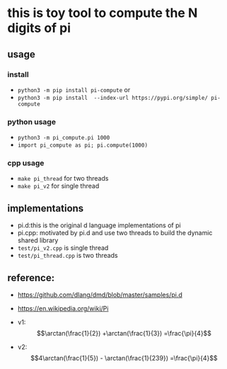 # this is toy tool to compute the N digits of pi

## usage

### install 
   - `python3 -m pip install pi-compute` or 
   - `python3 -m pip install  --index-url https://pypi.org/simple/ pi-compute`


### python usage

-   `python3 -m pi_compute.pi 1000`
-   `import pi_compute as pi; pi.compute(1000)` 

### cpp usage
-   `make pi_thread` for two threads
-   `make pi_v2` for single thread

## implementations

-   pi.d:this is the original d language implementations of pi
-   pi.cpp: motivated by pi.d and use two threads to build the dynamic shared library
-   `test/pi_v2.cpp` is single thread
-   `test/pi_thread.cpp` is two threads

## reference:

-   <https://github.com/dlang/dmd/blob/master/samples/pi.d>

-   <https://en.wikipedia.org/wiki/Pi>

-   v1: $$\arctan(\frac{1}{2}) +\arctan(\frac{1}{3}) =\frac{\pi}{4}$$

-   v2: $$4\arctan(\frac{1}{5}) - \arctan(\frac{1}{239}) =\frac{\pi}{4}$$
